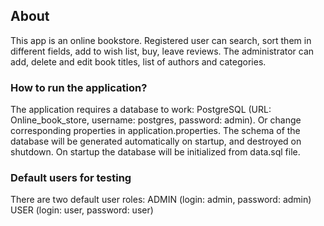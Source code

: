 <h2>About</h2>
This app is an online bookstore. 
Registered user can search, sort them in different fields, add to wish list, buy, leave reviews.
The administrator can add, delete and edit book titles, list of authors and categories.

<h3>How to run the application?</h3>
The application requires a database to work:
PostgreSQL (URL: Online_book_store, username: postgres, password: admin).
Or change corresponding properties in application.properties.
The schema of the database will be generated automatically on startup, and destroyed on shutdown.
On startup the database will be initialized from data.sql file.

<h3>Default users for testing</h3>
There are two default user roles:
ADMIN (login: admin, password: admin)
USER (login: user, password: user)
